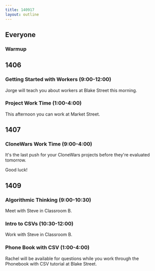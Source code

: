 ```yaml
---
title: 140917
layout: outline
---
```


## Everyone

### Warmup

## 1406

### Getting Started with Workers (9:00-12:00)

Jorge will teach you about workers at Blake Street this morning.

### Project Work Time (1:00-4:00)

This afternoon you can work at Market Street.

## 1407

### CloneWars Work Time (9:00-4:00)

It's the last push for your CloneWars projects before they're evaluated tomorrow.

Good luck!

## 1409

### Algorithmic Thinking (9:00-10:30)

Meet with Steve in Classroom B.

### Intro to CSVs (10:30-12:00)

Work with Steve in Classroom B.

### Phone Book with CSV (1:00-4:00)

Rachel will be available for questions while you work through the Phonebook with CSV tutorial at Blake Street.
